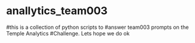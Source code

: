 # anallytics_team003
#this is a collection of python scripts to 
#answer team003 prompts on the Temple Analytics
#Challenge. Lets hope we do ok
